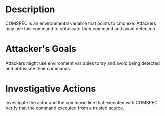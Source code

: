 # Description
COMSPEC is an environmental variable that points to cmd.exe. Attackers may use this command to obfuscate their command and avoid detection
# Attacker's Goals
Attackers might use environment variables to try and avoid being detected and obfuscate their commands.
# Investigative Actions
Investigate the actor and the command line that executed with COMSPEC Verify that the command executed from a trusted source.
